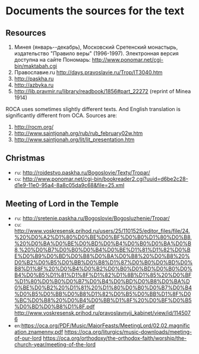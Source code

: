 # Documents the sources for the text

## Resources

1. Минея (январь--декабрь), Московский Сретенский монастырь, издательство "Правило веры" (1996-1997).
   Электронная версия доступна на сайте Пономарь:
   http://www.ponomar.net/cgi-bin/maktabah.cgi
2. Православие.ru http://days.pravoslavie.ru/Trop/IT3040.htm
3. http://paskha.ru
4. http://azbyka.ru
5. http://lib.pravmir.ru/library/readbook/1856#part_22272 (reprint of Minea 1914)

ROCA uses sometimes slightly different texts. And English translation is significantly different from OCA.
Sources are:

1. http://rocm.org/
2. http://www.saintjonah.org/rub/rub_february02w.htm
3. http://www.saintjonah.org/lit/lit_presentation.htm


## Christmas

* `ru`: http://rojdestvo.paskha.ru/Bogoslovie/Texty/Tropar/
* `cu`: http://www.ponomar.net/cgi-bin/bookreader2.cgi?uuid=d6be2c28-d1e9-11e0-95a4-8a8c05da9c68&file=25.xml


## Meeting of Lord in the Temple

* `ru`: http://sretenie.paskha.ru/Bogoslovie/Bogosluzhenie/Tropar/
* `cu`: http://www.voskresensk.prihod.ru/users/25/1101525/editor_files/file/24.%20%D0%A2%D1%80%D0%BE%D0%BF%D0%B0%D1%80%D0%B8,%20%D0%BA%D0%BE%D0%BD%D0%B4%D0%B0%D0%BA%D0%B8,%20%D0%B7%D0%B0%D0%B4%D0%BE%D1%81%D1%82%D0%BE%D0%B9%D0%BD%D0%B8%D0%BA%D0%B8%20%D0%B8%20%D0%B2%D0%B5%D0%BB%D0%B8%D1%87%D0%B0%D0%BD%D0%B8%D1%8F%20%D0%B4%D0%B2%D0%B0%D0%BD%D0%B0%D0%B4%D0%B5%D1%81%D1%8F%D1%82%D1%8B%D1%85%20%D0%BF%D1%80%D0%B0%D0%B7%D0%B4%D0%BD%D0%B8%D0%BA%D0%BE%D0%B2%20%D1%81%20%D1%80%D0%B0%D0%B7%D0%B4%D0%B5%D0%BB%D0%B8%D1%82%D0%B5%D0%BB%D1%8F%D0%BC%D0%B8%20%D0%B4%D0%BB%D1%8F%20%D0%BF%D0%B5%D0%BD%D0%B8%D1%8F.pdf
  http://www.voskresensk.prihod.ru/pravoslavnyjj_kabinet/view/id/1145076
* `en`:https://oca.org/PDF/Music/MajorFeasts/MeetingLord/02.02.magnification.znamenny.pdf
  https://oca.org/liturgics/music-downloads/meeting-of-our-lord
  https://oca.org/orthodoxy/the-orthodox-faith/worship/the-church-year/meeting-of-the-lord
